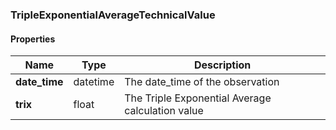 

[//]: # (CLASS:TripleExponentialAverageTechnicalValue)

[//]: # (KIND:object)

### TripleExponentialAverageTechnicalValue

#### Properties

[//]: # (START_DEFINITION)

Name | Type | Description
------------ | ------------- | -------------
**date_time** | datetime | The date_time of the observation &nbsp;
**trix** | float | The Triple Exponential Average calculation value &nbsp;

[//]: # (END_DEFINITION)



